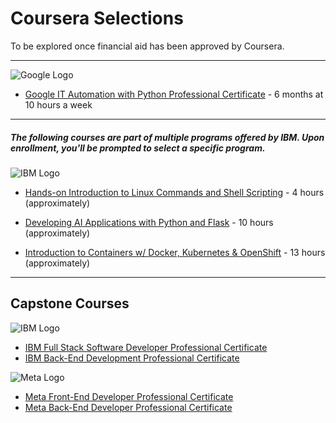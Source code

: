 # Coursera Selections
To be explored once financial aid has been approved by Coursera.

---

![Google Logo](https://d3njjcbhbojbot.cloudfront.net/api/utilities/v1/imageproxy/http://coursera-university-assets.s3.amazonaws.com/fa/79e521abf14610b4fec9d677901916/0.png?auto=format%2Ccompress&dpr=1&w=&h=45)

- [Google IT Automation with Python Professional Certificate](https://www.coursera.org/professional-certificates/google-it-automation) - 6 months at 10 hours a week

---

##### The following courses are part of multiple programs offered by IBM. Upon enrollment, you'll be prompted to select a specific program.

![IBM Logo](https://d3njjcbhbojbot.cloudfront.net/api/utilities/v1/imageproxy/http://coursera-university-assets.s3.amazonaws.com/c0/87a10033a311e892619b85c6fd62bb/IBM-200x48.png?auto=format%2Ccompress&dpr=1&w=&h=45)

- [Hands-on Introduction to Linux Commands and Shell Scripting](https://www.coursera.org/learn/hands-on-introduction-to-linux-commands-and-shell-scripting) - 4 hours (approximately)

- [Developing AI Applications with Python and Flask](https://www.coursera.org/learn/python-project-for-ai-application-development) - 10 hours (approximately)

- [Introduction to Containers w/ Docker, Kubernetes & OpenShift](https://www.coursera.org/learn/ibm-containers-docker-kubernetes-openshift) - 13 hours (approximately)

---

## Capstone Courses

![IBM Logo](https://d3njjcbhbojbot.cloudfront.net/api/utilities/v1/imageproxy/http://coursera-university-assets.s3.amazonaws.com/c0/87a10033a311e892619b85c6fd62bb/IBM-200x48.png?auto=format%2Ccompress&dpr=1&w=&h=45)

- [IBM Full Stack Software Developer Professional Certificate](https://www.coursera.org/professional-certificates/ibm-full-stack-cloud-developer)
- [IBM Back-End Development Professional Certificate](https://www.coursera.org/professional-certificates/ibm-backend-development)


![Meta Logo](https://d3njjcbhbojbot.cloudfront.net/api/utilities/v1/imageproxy/http://coursera-university-assets.s3.amazonaws.com/77/b2516312bd44b4a958b392f1a74ef3/200-x-48.png?auto=format%2Ccompress&dpr=1&w=&h=45)

- [Meta Front-End Developer Professional Certificate](https://www.coursera.org/professional-certificates/meta-front-end-developer)
- [Meta Back-End Developer Professional Certificate](https://www.coursera.org/professional-certificates/meta-back-end-developer)
